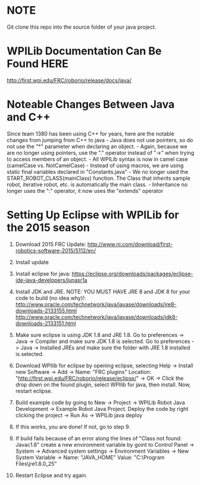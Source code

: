 NOTE
======================================
Git clone this repo into the source folder of your java project.

WPILib Documentation Can Be Found HERE
======================================
http://first.wpi.edu/FRC/roborio/release/docs/java/

Noteable Changes Between Java and C++
======================================
Since team 1380 has been using C++ for years, here are the notable changes from jumping from C++ to java 
	- Java does not use pointers, so do not use the "*" parameter when declaring an object.
	- Again, because we are no longer using pointers, use the "." operator instead of "->" when trying to access members of an object.
	- All WPILib syntax is now in camel case (camelCase vs. NotCamelCase)
	- Instead of using macros, we are using static final variables declared in "Constants.java"
	- We no longer used the START_ROBOT_CLASS(mainClass) function. The Class that inherits sample robot, iterative robot, etc. is automatically the main class.
	- Inheritance no longer uses the ":" operator, it now uses the "extends" operator

Setting Up Eclipse with WPILib for the 2015 season
======================================
1. Download 2015 FRC Update: http://www.ni.com/download/first-robotics-software-2015/5112/en/

2. Install update

3. Install eclipse for java: https://eclipse.org/downloads/packages/eclipse-ide-java-developers/lunasr1a

4. Install JDK and JRE. NOTE: YOU MUST HAVE JRE 8 and JDK 8 for your code to build (no idea why)!: 
http://www.oracle.com/technetwork/java/javase/downloads/jre8-downloads-2133155.html
http://www.oracle.com/technetwork/java/javase/downloads/jdk8-downloads-2133151.html

5. Make sure eclipse is using JDK 1.8 and JRE 1.8. Go to preferences -> Java -> Compiler and make sure JDK 1.8 is selected. Go to
preferences -> Java -> Installed JREs and make sure the folder with JRE 1.8 installed is selected. 

6. Download WPIlib for eclipse by opening eclipse, selecting Help -> Install new Software -> Add -> Name: "FRC plugins" Location: "http://first.wpi.edu/FRC/roborio/release/eclipse/" -> OK -> Click the drop down 
on the found plugin, select WPIlib for java, then install. Now, restart eclipse.

7. Build example code by going to New -> Project -> WPILib Robot Java Development -> Example Robot Java Project. Deploy the code by right clicking the project -> Run As -> WPILib java deploy 

8. If this works, you are done! If not, go to step 9.

9. If build fails because of an error along the lines of "Class not found: Javac1.8" create a new environment variable by goint to Control Panel -> System -> Advanced system settings -> Environment Variables
-> New System Variable -> Name: "JAVA_HOME" Value: "C:\Program Files\jre1.8.0_25"

10. Restart Eclipse and try again. 